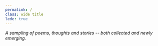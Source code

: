 ```yaml
---
permalink: /
class: wide title
lede: true
---
```


*A sampling of poems, thoughts and stories -- both collected and newly emerging.*
